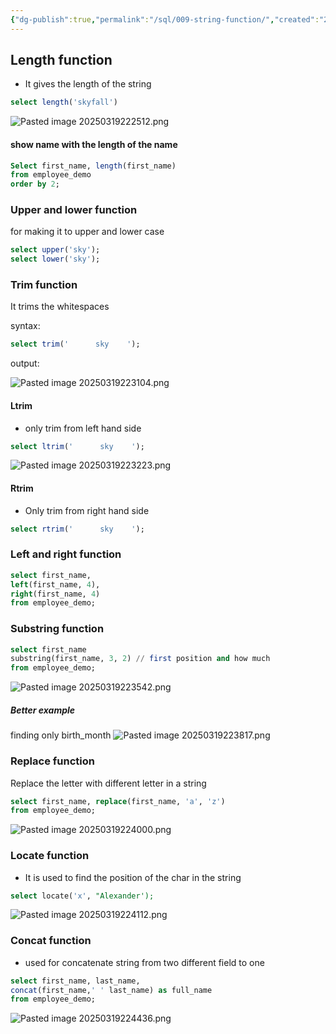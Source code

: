 ```yaml
---
{"dg-publish":true,"permalink":"/sql/009-string-function/","created":"2025-03-19T22:23:26.993+05:30","updated":"2025-03-26T16:14:31.639+05:30"}
---
```


## Length function

- It gives the length of the string

```sql
select length('skyfall')
```

![Pasted image 20250319222512.png](/img/user/Attachments/Pasted%20image%2020250319222512.png)

#### show name with the length of the name


```sql
Select first_name, length(first_name)
from employee_demo
order by 2;
```


### Upper and lower function

for making it to upper and lower case

```sql
select upper('sky');
select lower('sky');
```

### Trim function

It trims the whitespaces

syntax:

```sql
select trim('      sky    ');
```

output:

![Pasted image 20250319223104.png](/img/user/Attachments/Pasted%20image%2020250319223104.png)
#### Ltrim
- only trim from left hand side

```sql
select ltrim('      sky    ');
```

![Pasted image 20250319223223.png](/img/user/Attachments/Pasted%20image%2020250319223223.png)
#### Rtrim
- Only trim from right hand side
```sql
select rtrim('      sky    ');
```


### Left and right function

```sql
select first_name,
left(first_name, 4),
right(first_name, 4)
from employee_demo;
```

### Substring function

```sql
select first_name
substring(first_name, 3, 2) // first position and how much
from employee_demo;
```

![Pasted image 20250319223542.png](/img/user/Attachments/Pasted%20image%2020250319223542.png)

##### Better example

finding only birth_month
![Pasted image 20250319223817.png](/img/user/Attachments/Pasted%20image%2020250319223817.png)

### Replace function

Replace the letter with different letter in a string

```sql
select first_name, replace(first_name, 'a', 'z')
from employee_demo;
```

![Pasted image 20250319224000.png](/img/user/Attachments/Pasted%20image%2020250319224000.png)

### Locate function

- It is used to find the position of the char in the string

```sql
select locate('x', "Alexander');
```

![Pasted image 20250319224112.png](/img/user/Attachments/Pasted%20image%2020250319224112.png)

### Concat function

- used for concatenate string from two different field to one 

```sql
select first_name, last_name,
concat(first_name,' ' last_name) as full_name
from employee_demo;
```


![Pasted image 20250319224436.png](/img/user/Attachments/Pasted%20image%2020250319224436.png)


